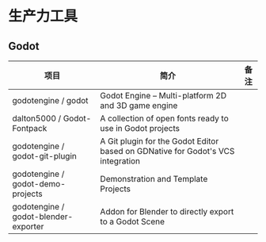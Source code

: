 # 生产力工具

## Godot

| 项目 | 简介 | 备注 |
| --- | --- | --- |
| godotengine / godot | Godot Engine – Multi-platform 2D and 3D game engine |
| dalton5000 / Godot-Fontpack | A collection of open fonts ready to use in Godot projects |
| godotengine / godot-git-plugin | A Git plugin for the Godot Editor based on GDNative for Godot's VCS integration |
| godotengine / godot-demo-projects | Demonstration and Template Projects |
| godotengine / godot-blender-exporter | Addon for Blender to directly export to a Godot Scene |
